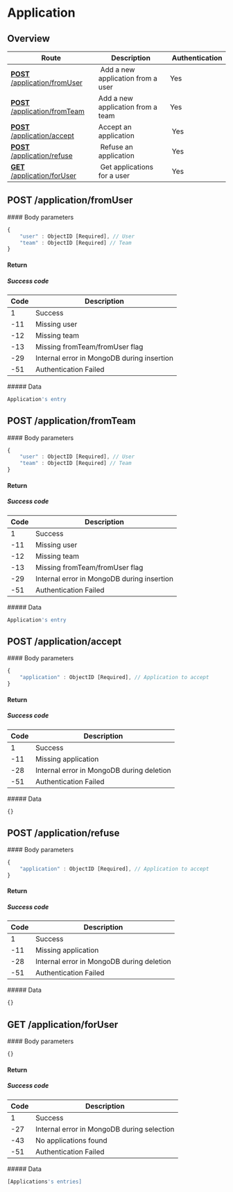 # Application

## Overview

Route | Description | Authentication
----- | ----------- | --------------
[**POST** /application/fromUser](#post-applicationfromuser) | Add a new application from a user | Yes
[**POST** /application/fromTeam](#post-applicationfromteam) | Add a new application from a team | Yes
[**POST** /application/accept](#post-applicationaccept) | Accept an application | Yes
[**POST** /application/refuse](#post-applicationrefuse) | Refuse an application | Yes
[**GET** /application/forUser](#get-applicationforuser) | Get applications for a user | Yes

## POST /application/fromUser

#### Body parameters

```javascript
{
    "user" : ObjectID [Required], // User 
    "team" : ObjectID [Required] // Team
}
```

#### Return

##### Success code

Code | Description
---|---
1 | Success
-11 | Missing user
-12 | Missing team
-13 | Missing fromTeam/fromUser flag
-29 | Internal error in MongoDB during insertion
-51 | Authentication Failed

##### Data

```javascript
Application's entry
```

## POST /application/fromTeam

#### Body parameters

```javascript
{
    "user" : ObjectID [Required], // User 
    "team" : ObjectID [Required] // Team
}
```

#### Return

##### Success code

Code | Description
---|---
1 | Success
-11 | Missing user
-12 | Missing team
-13 | Missing fromTeam/fromUser flag
-29 | Internal error in MongoDB during insertion
-51 | Authentication Failed

##### Data

```javascript
Application's entry
```

## POST /application/accept

#### Body parameters

```javascript
{
    "application" : ObjectID [Required], // Application to accept
}
```

#### Return

##### Success code

Code | Description
---|---
1 | Success
-11 | Missing application
-28 | Internal error in MongoDB during deletion
-51 | Authentication Failed

##### Data

```javascript
{}
```

## POST /application/refuse

#### Body parameters

```javascript
{
    "application" : ObjectID [Required], // Application to accept
}
```

#### Return

##### Success code

Code | Description
---|---
1 | Success
-11 | Missing application
-28 | Internal error in MongoDB during deletion
-51 | Authentication Failed

##### Data

```javascript
{}
```
## GET /application/forUser

#### Body parameters

```javascript
{}
```

#### Return

##### Success code

Code | Description
---|---
1 | Success
-27 | Internal error in MongoDB during selection
-43 | No applications found
-51 | Authentication Failed

##### Data

```javascript
[Applications's entries]
```

